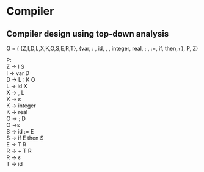 # Compiler
## Compiler design using top-down analysis

G = ( {Z,I,D,L,X,K,O,S,E,R,T}, {var, : , id, , , integer, real, ; , :=, if, then,+}, P, Z)

P: <br>
Z → I S <br>
I → var D <br>
D → L : K O <br>
L → id X <br>
X → , L <br>
X → ε <br>
K → integer <br>
K → real <br>
O → ; D <br>
O →ε <br>
S → id := E <br>
S → if E then S <br>
E → T R <br>
R → + T R <br>
R → ε <br>
T → id <br>
